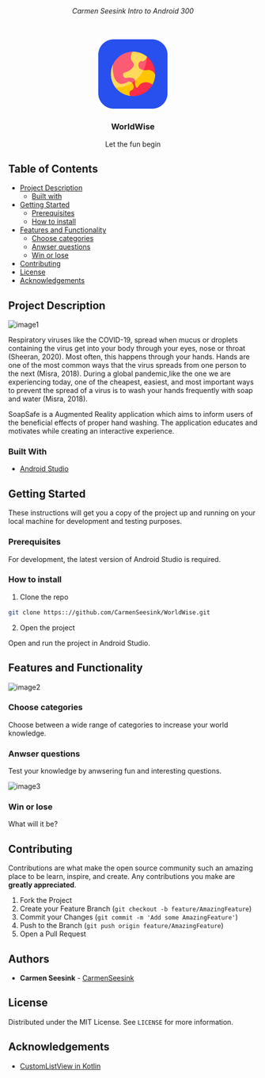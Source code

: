 <!-- PROJECT LOGO -->
<br />
<h6 align="center">Carmen Seesink Intro to Android 300</h6>
<p align="center">
</br>
   
  <a href="https://github.com/CarmenSeesink/WorldWise ">
    <img src="Images/logo.png" alt="Logo" width="140" height="140">
  </a>
  
  <h3 align="center">WorldWise</h3>

  <p align="center">
    Let the fun begin
  </p>


<!-- TABLE OF CONTENTS -->
## Table of Contents

* [Project Description](#project-description)
  * [Built with](#built-with)
* [Getting Started](#getting-started)
  * [Prerequisites](#prerequisites)
  * [How to install](#how-to-install)
* [Features and Functionality](#features-and-functionality)
   * [Choose categories](#choosecategories)
   * [Anwser questions](#anwserquestions)
   * [Win or lose](#winorlose)
* [Contributing](#contributing)
* [License](#license)
* [Acknowledgements](#acknowledgements)



<!--PROJECT DESCRIPTION-->
## Project Description

![image1][image1]

Respiratory viruses like the COVID-19, spread when mucus or droplets containing the virus get into your body through your eyes, nose or throat (Sheeran, 2020). Most often, this happens through your hands. Hands are one of the most common ways that the virus spreads from one person to the next (Misra, 2018). During a global pandemic,like the one we are experiencing today, one of the cheapest, easiest, and most important ways to prevent the spread of a virus is to wash your hands frequently with soap and water (Misra, 2018). 

SoapSafe is a Augmented Reality application which aims to inform users of the beneficial effects of proper hand washing. The application educates and motivates while creating an interactive experience.

### Built With

* [Android Studio](https://developer.android.com/studio)

<!-- GETTING STARTED -->
## Getting Started

These instructions will get you a copy of the project up and running on your local machine for development and testing purposes.

### Prerequisites

For development, the latest version of Android Studio is required. 

### How to install
 
1. Clone the repo
```sh
git clone https:://github.com/CarmenSeesink/WorldWise.git
```
2. Open the project

Open and run the project in Android Studio.

<!-- FEATURES AND FUNCTIONALITY-->
## Features and Functionality

![image2][image2]

### Choose categories

Choose between a wide range of categories to increase your world knowledge.

### Anwser questions

Test your knowledge by anwsering fun and interesting questions.

![image3][image3] 

### Win or lose

What will it be?

<!-- CONTRIBUTING -->
## Contributing

Contributions are what make the open source community such an amazing place to be learn, inspire, and create. Any contributions you make are **greatly appreciated**.

1. Fork the Project
2. Create your Feature Branch (`git checkout -b feature/AmazingFeature`)
3. Commit your Changes (`git commit -m 'Add some AmazingFeature'`)
4. Push to the Branch (`git push origin feature/AmazingFeature`)
5. Open a Pull Request

<!-- AUTHORS -->
## Authors

* **Carmen Seesink** - [CarmenSeesink](https://github.com/CarmenSeesink)

<!-- LICENSE -->
## License

Distributed under the MIT License. See `LICENSE` for more information.

<!-- ACKNOWLEDGEMENTS -->
## Acknowledgements

* [CustomListView in Kotlin](https://www.youtube.com/watch?v=95QWxTZG_Z0)

<!-- MARKDOWN LINKS & IMAGES -->
[image1]: Images/1.png
[image2]: Images/2.png
[image3]: Images/3.png



 

 
